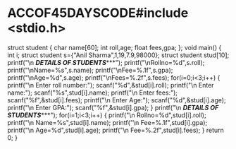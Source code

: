 # ACCOF45DAYSCODE#include <stdio.h>
struct student
{
char name[60];
int roll,age;
float fees,gpa;
};
void main()
{
int i;
struct student s={"Anil Sharma",1,19,7.9,98000};
struct student stud[10];
printf("\n *******DETAILS OF STUDENTS**********");
    printf("\nRollno=%d",s.roll);
    printf("\nName=%s",s.name);
    printf("\nFee=%.1f",s.gpa);
    printf("\nAge=%d",s.age);
    printf("\nFees=%.2f",s.fees);
for(i=0;i<3;i++)
{
    printf("\n Enter roll number:");
    scanf("%d",&stud[i].roll);
    printf("\n Enter name:");
    scanf("%s",stud[i].name);
    printf("\n Enter fees:");
    scanf("%f",&stud[i].fees);
    printf("\n Enter Age:");
    scanf("%d",&stud[i].age);
    printf("\n Enter GPA:");
    scanf("%f",&stud[i].gpa);
}
printf("\n *******DETAILS OF STUDENTS**********");
for(i=1;i<3;i++)
{
    printf("\n Rollno=%d",stud[i].roll);
    printf("\n Name=%s",stud[i].name);
    printf("\n Fee=%.1f",stud[i].gpa);
    printf("\n Age=%d",stud[i].age);
    printf("\n Fee=%.2f",stud[i].fees);
}
    return 0;
}
